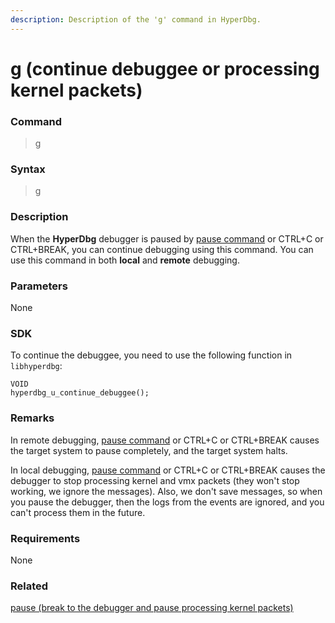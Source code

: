 ```yaml
---
description: Description of the 'g' command in HyperDbg.
---
```


# g (continue debuggee or processing kernel packets)

### Command

> g

### Syntax

> g

### Description

When the **HyperDbg** debugger is paused by [pause command](https://docs.hyperdbg.org/commands/debugging-commands/pause) or CTRL+C or CTRL+BREAK, you can continue debugging using this command. You can use this command in both **local** and **remote** debugging.

### Parameters

None

### SDK

To continue the debuggee, you need to use the following function in `libhyperdbg`:

```clike
VOID
hyperdbg_u_continue_debuggee();
```

### Remarks

In remote debugging, [pause command](https://docs.hyperdbg.org/commands/debugging-commands/pause) or CTRL+C or CTRL+BREAK causes the target system to pause completely, and the target system halts.

In local debugging, [pause command](https://docs.hyperdbg.org/commands/debugging-commands/pause) or CTRL+C or CTRL+BREAK causes the debugger to stop processing kernel and vmx packets (they won't stop working, we ignore the messages). Also, we don't save messages, so when you pause the debugger, then the logs from the events are ignored, and you can't process them in the future.

### Requirements

None

### Related

[pause (break to the debugger and pause processing kernel packets)](https://docs.hyperdbg.org/commands/debugging-commands/pause)
